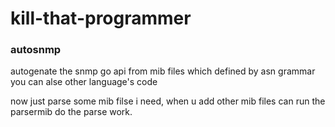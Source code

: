# kill-that-programmer

### autosnmp
autogenate the snmp go api from mib files which defined by asn grammar    
you can alse other language's code   

now just parse some mib filse i need,  when u add other mib files can run the parsermib do the parse work.   





